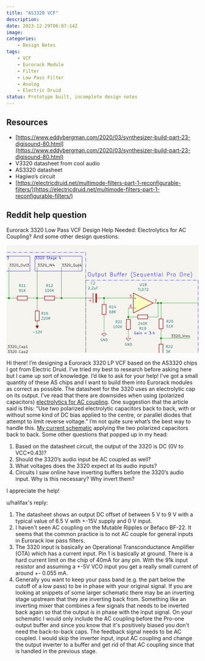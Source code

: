 ```yaml
---
title: "AS3320 VCF"
description: 
date: 2023-12-29T06:07:14Z
image: 
categories:
    - Design Notes
tags:
    - VCF
    - Eurorack Module
    - Filter
    - Low Pass Filter
    - Analog
    - Electric Druid
status: Prototype built, incomplete design notes
---
```


## Resources

- [https://www.eddybergman.com/2020/03/synthesizer-build-part-23-digisound-80.html](https://www.eddybergman.com/2020/03/synthesizer-build-part-23-digisound-80.html)
- V3320 datasheet from cool audio
- AS3320 datasheet
- Hagiwo’s circuit
- [https://electricdruid.net/multimode-filters-part-1-reconfigurable-filters/](https://electricdruid.net/multimode-filters-part-1-reconfigurable-filters/)

## Reddit help question

Eurorack 3320 Low Pass VCF Design Help Needed: Electrolytics for AC Coupling? And some other design questions.

![ac_coupling_cap](ac_coupling_cap.png)

Hi there! I’m designing a Eurorack 3320 LP VCF based on the AS3320 chips I got from Electric Druid. I’ve tried my best to research before asking here but I came up sort of knowledge. I’d like to ask for your help! I’ve got a small quantity of these AS chips and I want to build them into Eurorack modules as correct as possible.
The datasheet for the 3320 uses an electrolytic cap on its output. I’ve read that there are downsides when using (polarized capacitors) [electrolytics for AC coupling](https://northcoastsynthesis.com/news/electrolytics-for-ac-coupling/).
One suggestion that the article said is this: “Use two polarized electrolytic capacitors back to back, with or without some kind of DC bias applied to the centre, or parallel diodes that attempt to limit reverse voltage.”
I’m not quite sure what’s the best way to handle this.
[My current schematic](https://github.com/DIYSynthMNL/Eurorack-3320-VCF/blob/main/Schematic%20PDFs/3320-VCF-Schematic-Rev0.1.0.pdf) applying the two polarized capacitors back to back.
Some other questions that popped up in my head:

1. Based on the datasheet circuit, the output of the 3320 is DC (0V to VCC*0.43)?
2. Should the 3320’s audio input be AC coupled as well?
3. What voltages does the 3320 expect at its audio inputs?
4. Circuits I saw online have inverting buffers before the 3320’s audio input. Why is this necessary? Why invert them?
  
I appreciate the help!

u/halifax's reply:

1. The datasheet shows an output DC offset of between 5 V to 9 V with a typical value of 6.5 V with +-15V supply and 0 V input.
2. I haven't seen AC coupling on the Mutable Ripples or Befaco BF-22. It seems that the common practice is to not AC couple for general inputs in Eurorack low pass filters.
3. The 3320 input is basically an Operational Transconductance Amplifier (OTA) which has a current input. Pin 1 is basically at ground. There is a hard current limit on the chip of 40mA for any pin. With the 91k input resistor and assuming a +-5V VCO input you get a really small current of around +- 0.055 mA.
4. Generally you want to keep your pass band (e.g. the part below the cutoff of a low pass) to be in phase with your original signal. If you are looking at snippets of some larger schematic there may be an inverting stage upstream that they are inverting back from. Something like an inverting mixer that combines a few signals that needs to be inverted back again so that the output is in phase with the input signal.
On your schematic I would only include the AC coupling before the Pro-one output buffer and since you know that it's positively biased you don't need the back-to-back caps. The feedback signal needs to be AC coupled. I would skip the inverter input, input AC coupling and change the output inverter to a buffer and get rid of that AC coupling since that is handled in the previous stage.
